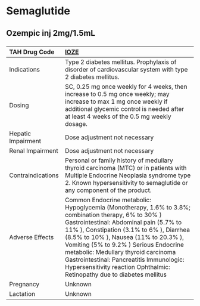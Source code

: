 # Semaglutide

## Ozempic inj 2mg/1.5mL

##### 

| TAH Drug Code      | [IOZE](https://www.tahsda.org.tw/drugs/hissearch.php?drug_code=IOZE)                                                                                                                                                                                                                                                                                                                                                                       |
|:-------------------|:-------------------------------------------------------------------------------------------------------------------------------------------------------------------------------------------------------------------------------------------------------------------------------------------------------------------------------------------------------------------------------------------------------------------------------------------|
| Indications        | Type 2 diabetes mellitus. Prophylaxis of disorder of cardiovascular system with type 2 diabetes mellitus.                                                                                                                                                                                                                                                                                                                                  |
| Dosing             | SC, 0.25 mg once weekly for 4 weeks, then increase to 0.5 mg once weekly; may increase to max 1 mg once weekly if additional glycemic control is needed after at least 4 weeks of the 0.5 mg weekly dosage.                                                                                                                                                                                                                                |
| Hepatic Impairment | Dose adjustment not necessary                                                                                                                                                                                                                                                                                                                                                                                                              |
| Renal Impairment   | Dose adjustment not necessary                                                                                                                                                                                                                                                                                                                                                                                                              |
| Contraindications  | Personal or family history of medullary thyroid carcinoma (MTC) or in patients with Multiple Endocrine Neoplasia syndrome type 2. Known hypersensitivity to semaglutide or any component of the product.                                                                                                                                                                                                                                   |
| Adverse Effects    | Common Endocrine metabolic: Hypoglycemia (Monotherapy, 1.6% to 3.8%; combination therapy, 6% to 30% ) Gastrointestinal: Abdominal pain (5.7% to 11% ), Constipation (3.1% to 6% ), Diarrhea (8.5% to 10% ), Nausea (11% to 20.3% ), Vomiting (5% to 9.2% ) Serious Endocrine metabolic: Medullary thyroid carcinoma Gastrointestinal: Pancreatitis Immunologic: Hypersensitivity reaction Ophthalmic: Retinopathy due to diabetes mellitus |
| Pregnancy          | Unknown                                                                                                                                                                                                                                                                                                                                                                                                                                    |
| Lactation          | Unknown                                                                                                                                                                                                                                                                                                                                                                                                                                    |

